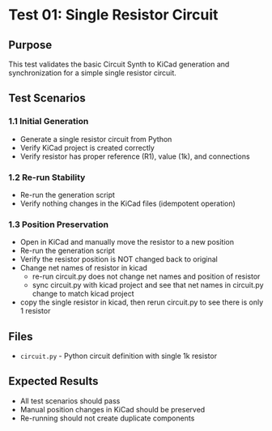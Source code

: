 # Test 01: Single Resistor Circuit

## Purpose
This test validates the basic Circuit Synth to KiCad generation and synchronization for a simple single resistor circuit.

## Test Scenarios

### 1.1 Initial Generation
- Generate a single resistor circuit from Python
- Verify KiCad project is created correctly
- Verify resistor has proper reference (R1), value (1k), and connections

### 1.2 Re-run Stability
- Re-run the generation script
- Verify nothing changes in the KiCad files (idempotent operation)

### 1.3 Position Preservation
- Open in KiCad and manually move the resistor to a new position
- Re-run the generation script
- Verify the resistor position is NOT changed back to original
- Change net names of resistor in kicad
   - re-run circuit.py does not change net names and position of resistor
   - sync circuit.py with kicad project and see that net names in circuit.py change to match kicad project
- copy the single resistor in kicad, then rerun circuit.py to see there is only 1 resistor

## Files
- `circuit.py` - Python circuit definition with single 1k resistor


## Expected Results
- All test scenarios should pass
- Manual position changes in KiCad should be preserved
- Re-running should not create duplicate components